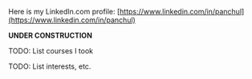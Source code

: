 
Here is my LinkedIn.com profile: [https://www.linkedin.com/in/panchul](﻿https://www.linkedin.com/in/panchul)

**UNDER CONSTRUCTION**

TODO: List courses I took

TODO: List interests, etc.

